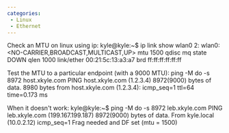 ```yaml
---
categories:
 - Linux
 - Ethernet
---
```

Check an MTU on linux using ip: kyle@kyle:\~\$ ip link show wlan0 2:
wlan0: <NO-CARRIER,BROADCAST,MULTICAST,UP> mtu 1500 qdisc mq state DOWN
qlen 1000 link/ether 00:21:5c:13:a3:a7 brd ff:ff:ff:ff:ff:ff

Test the MTU to a particular endpoint (with a 9000 MTU): ping -M do -s
8972 host.xkyle.com PING host.xkyle.com (1.2.3.4) 8972(9000) bytes of
data. 8980 bytes from host.xkyle.com (1.2.3.4): icmp\_seq=1 ttl=64
time=0.173 ms

When it doesn't work: kyle@kyle:\~\$ ping -M do -s 8972 leb.xkyle.com
PING leb.xkyle.com (199.167.199.187) 8972(9000) bytes of data. From
kyle.local (10.0.2.12) icmp\_seq=1 Frag needed and DF set (mtu = 1500)

